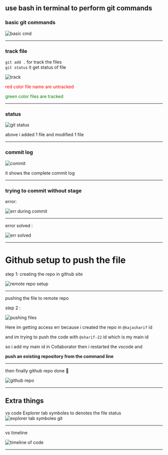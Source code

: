 ## use bash in terminal to perform git commands

### basic git commands

![basic cmd ](/imgs/git%20commands.svg)

---

### track file

`git add .`
for track the files <br>
`git status` it get status of file

![track](/imgs/git%20track.svg) <br>

<p style ="color:red" >red color file name are untracked </p>
<p style ="color:green"> green color files are tracked</p>

---

### status

![git status ](/imgs/git%20status%201.svg)

above i added 1 file and modified 1 file

---

### commit log

![commit](/imgs/git%20commit%20log.svg)

it shows the complete commit log

---

### trying to commit without stage

error:

![err during commit](/imgs/with%20out%20stage%20err.svg)

---

error solved :

![err solved](/imgs/commited%20after%20stage.svg)

---

# Github setup to push the file

step 1: creating the repo in github site

![remote repo setup](/imgs/git%20hub%20set%20up.svg)

---

pushing the file to remote repo

step 2 :

![pushing files](/imgs/acess%20err.svg)

Here im getting access err because i created the repo in `@kajasharif` id

and im trying to push the code with `@sharif-22` id which is my main id

so i add my main id in Collaborator then i restarted the vscode and

<b>push an existing repository from the command line</b>

---

then finally github repo done 🎉

![github repo](/imgs/repo%20add%20in%20github.svg)

---

## Extra things

vs code Explorer tab symboles to denotes the file status
![explorer tab symboles git ](/imgs/git%20symboles%20in%20file.svg)

---

vs timeline

![timeline of code ](/imgs/time%20line.svg)

---
